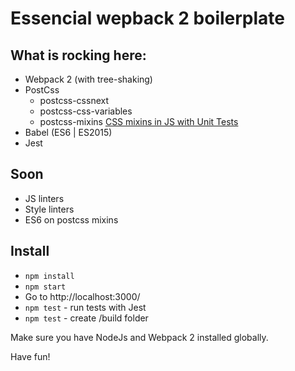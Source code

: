 # Essencial wepback 2 boilerplate

## What is rocking here:


* Webpack 2 (with tree-shaking)
* PostCss
  * postcss-cssnext
  * postcss-css-variables
  * postcss-mixins [CSS mixins in JS with Unit Tests](https://medium.com/p/825b41728a55)
* Babel (ES6 | ES2015)
* Jest

## Soon
* JS linters
* Style linters
* ES6 on postcss mixins

## Install

* `npm install`
* `npm start`
* Go to http://localhost:3000/
* `npm test` - run tests with Jest
* `npm test` - create /build folder


Make sure you have NodeJs and Webpack 2 installed globally.

Have fun!
